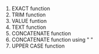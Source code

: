 1. EXACT function  <br />
2. TRIM function  <br />
3. VALUE funtion <br />
4. TEXT function <br />
5. CONCATENATE function <br />
6. CONCATENATE function using " " <br />
7. UPPER CASE function
 
